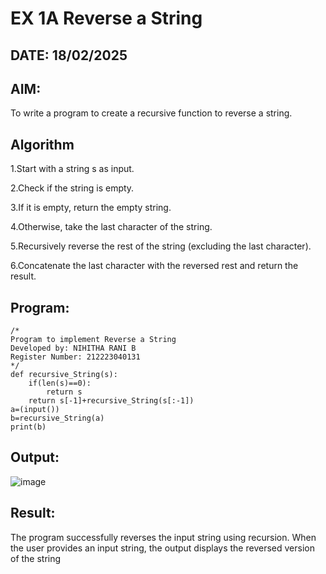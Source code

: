 # EX 1A Reverse a String
## DATE: 18/02/2025
## AIM:
To write a program to create a recursive function to reverse a string.

## Algorithm
1.Start with a string s as input.

2.Check if the string is empty.

3.If it is empty, return the empty string.

4.Otherwise, take the last character of the string.

5.Recursively reverse the rest of the string (excluding the last character).

6.Concatenate the last character with the reversed rest and return the result.    

## Program:
```
/*
Program to implement Reverse a String
Developed by: NIHITHA RANI B
Register Number: 212223040131
*/
def recursive_String(s):
    if(len(s)==0):
        return s
    return s[-1]+recursive_String(s[:-1])
a=(input())
b=recursive_String(a)
print(b)
```

## Output:
![image](https://github.com/user-attachments/assets/ea3eb5d9-f00c-4d7a-8b7d-99859806ad3c)


## Result:
The program successfully reverses the input string using recursion. When the user provides an input string, the output displays the reversed version of the string
